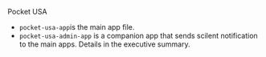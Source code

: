 Pocket USA
* ```pocket-usa-app```is the main app file.
* ```pocket-usa-admin-app``` is a companion app that sends scilent notification to the main apps. Details in the executive summary.
